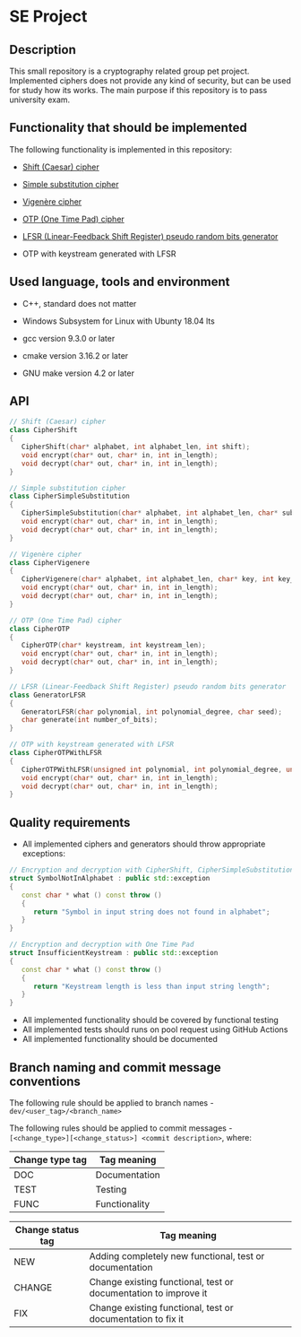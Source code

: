 # SE Project

## Description

This small repository is a cryptography related group pet project. Implemented ciphers does not provide any kind of security, but can be used for study how its works. The main purpose if this repository is to pass university exam.

## Functionality that should be implemented

The following functionality is implemented in this repository:

* [Shift (Caesar) cipher](https://en.wikipedia.org/wiki/Caesar_cipher)

* [Simple substitution cipher](https://en.wikipedia.org/wiki/Substitution_cipher)

* [Vigenère cipher](https://en.wikipedia.org/wiki/Vigenère_cipher)

* [OTP (One Time Pad) cipher](https://en.wikipedia.org/wiki/One-time_pad)

* [LFSR (Linear-Feedback Shift Register) pseudo random bits generator](https://en.wikipedia.org/wiki/Linear-feedback_shift_register)

* OTP with keystream generated with LFSR

## Used language, tools and environment

* C++, standard does not matter

* Windows Subsystem for Linux with Ubunty 18.04 lts

* gcc version 9.3.0 or later

* cmake version 3.16.2 or later

* GNU make version 4.2 or later

## API

```c++
// Shift (Caesar) cipher
class CipherShift
{
   CipherShift(char* alphabet, int alphabet_len, int shift);
   void encrypt(char* out, char* in, int in_length);
   void decrypt(char* out, char* in, int in_length);
}

// Simple substitution cipher
class CipherSimpleSubstitution
{
   CipherSimpleSubstitution(char* alphabet, int alphabet_len, char* substitution_alphabet);
   void encrypt(char* out, char* in, int in_length);
   void decrypt(char* out, char* in, int in_length);
}

// Vigenère cipher
class CipherVigenere
{
   CipherVigenere(char* alphabet, int alphabet_len, char* key, int key_len);
   void encrypt(char* out, char* in, int in_length);
   void decrypt(char* out, char* in, int in_length);
}

// OTP (One Time Pad) cipher
class CipherOTP
{
   CipherOTP(char* keystream, int keystream_len);
   void encrypt(char* out, char* in, int in_length);
   void decrypt(char* out, char* in, int in_length);
}

// LFSR (Linear-Feedback Shift Register) pseudo random bits generator
class GeneratorLFSR
{
   GeneratorLFSR(char polynomial, int polynomial_degree, char seed);
   char generate(int number_of_bits);
}

// OTP with keystream generated with LFSR
class CipherOTPWithLFSR
{
   CipherOTPWithLFSR(unsigned int polynomial, int polynomial_degree, unsigned int seed);
   void encrypt(char* out, char* in, int in_length);
   void decrypt(char* out, char* in, int in_length);
}

```

## Quality requirements

* All implemented ciphers and generators should throw appropriate exceptions:

```c++
// Encryption and decryption with CipherShift, CipherSimpleSubstitution and CipherVigenere
struct SymbolNotInAlphabet : public std::exception
{
   const char * what () const throw ()
   {
      return "Symbol in input string does not found in alphabet";
   }
}

// Encryption and decryption with One Time Pad
struct InsufficientKeystream : public std::exception
{
   const char * what () const throw ()
   {
      return "Keystream length is less than input string length";
   }
}

```

* All implemented functionality should be covered by functional testing
* All implemented tests should runs on pool request using GitHub Actions
* All implemented functionality should be documented

## Branch naming and commit message conventions

The following rule should be applied to branch names - `dev/<user_tag>/<branch_name>`

The following rules should be applied to commit messages - `[<change_type>][<change_status>] <commit description>`, where:

|Change type tag|Tag meaning|
|---|---|
|DOC|Documentation|
|TEST|Testing|
|FUNC|Functionality|

|Change status tag|Tag meaning|
|---|---|
|NEW|Adding completely new functional, test or documentation|
|CHANGE|Change existing functional, test or documentation to improve it|
|FIX|Change existing functional, test or documentation to fix it|
